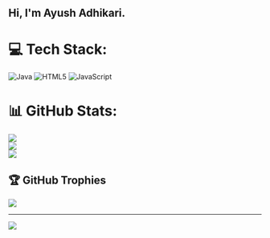 ## Hi, I'm Ayush Adhikari.


# 💻 Tech Stack:
![Java](https://img.shields.io/badge/java-%23ED8B00.svg?style=for-the-badge&logo=openjdk&logoColor=white) ![HTML5](https://img.shields.io/badge/html5-%23E34F26.svg?style=for-the-badge&logo=html5&logoColor=white) ![JavaScript](https://img.shields.io/badge/javascript-%23323330.svg?style=for-the-badge&logo=javascript&logoColor=%23F7DF1E)
# 📊 GitHub Stats:
![](https://github-readme-stats.vercel.app/api?username=ayushadhikari15&theme=merko&hide_border=false&include_all_commits=false&count_private=false)<br/>
![](https://nirzak-streak-stats.vercel.app/?user=ayushadhikari15&theme=merko&hide_border=false)<br/>
![](https://github-readme-stats.vercel.app/api/top-langs/?username=ayushadhikari15&theme=merko&hide_border=false&include_all_commits=false&count_private=false&layout=compact)

## 🏆 GitHub Trophies
![](https://github-profile-trophy.vercel.app/?username=ayushadhikari15&theme=radical&no-frame=false&no-bg=true&margin-w=4)

---
[![](https://visitcount.itsvg.in/api?id=ayushadhikari15&icon=0&color=0)](https://visitcount.itsvg.in)

<!-- Proudly created with GPRM ( https://gprm.itsvg.in ) -->
